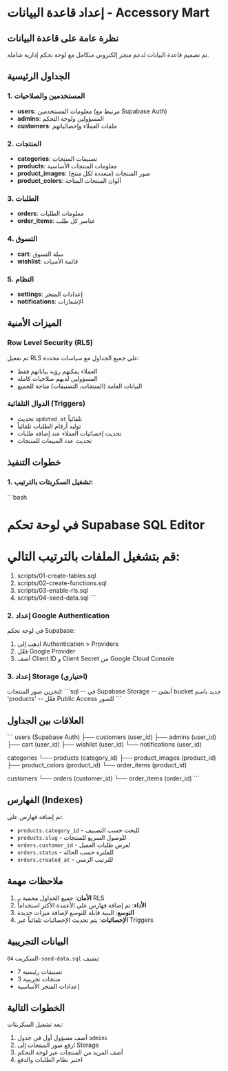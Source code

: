 # إعداد قاعدة البيانات - Accessory Mart

## نظرة عامة على قاعدة البيانات

تم تصميم قاعدة البيانات لدعم متجر إلكتروني متكامل مع لوحة تحكم إدارية شاملة.

## الجداول الرئيسية

### 1. المستخدمين والصلاحيات
- **users**: معلومات المستخدمين (مرتبط مع Supabase Auth)
- **admins**: المسؤولين ولوحة التحكم
- **customers**: ملفات العملاء وإحصائياتهم

### 2. المنتجات
- **categories**: تصنيفات المنتجات
- **products**: معلومات المنتجات الأساسية
- **product_images**: صور المنتجات (متعددة لكل منتج)
- **product_colors**: ألوان المنتجات المتاحة

### 3. الطلبات
- **orders**: معلومات الطلبات
- **order_items**: عناصر كل طلب

### 4. التسوق
- **cart**: سلة التسوق
- **wishlist**: قائمة الأمنيات

### 5. النظام
- **settings**: إعدادات المتجر
- **notifications**: الإشعارات

## الميزات الأمنية

### Row Level Security (RLS)
تم تفعيل RLS على جميع الجداول مع سياسات محددة:
- العملاء يمكنهم رؤية بياناتهم فقط
- المسؤولين لديهم صلاحيات كاملة
- البيانات العامة (المنتجات، التصنيفات) متاحة للجميع

### الدوال التلقائية (Triggers)
- تحديث `updated_at` تلقائياً
- توليد أرقام الطلبات تلقائياً
- تحديث إحصائيات العملاء عند إضافة طلبات
- تحديث عدد المبيعات للمنتجات

## خطوات التنفيذ

### 1. تشغيل السكربتات بالترتيب:

\`\`\`bash
# في لوحة تحكم Supabase SQL Editor
# قم بتشغيل الملفات بالترتيب التالي:

1. scripts/01-create-tables.sql
2. scripts/02-create-functions.sql
3. scripts/03-enable-rls.sql
4. scripts/04-seed-data.sql
\`\`\`

### 2. إعداد Google Authentication

في لوحة تحكم Supabase:
1. اذهب إلى Authentication > Providers
2. فعّل Google Provider
3. أضف Client ID و Client Secret من Google Cloud Console

### 3. إعداد Storage (اختياري)

لتخزين صور المنتجات:
\`\`\`sql
-- في Supabase Storage
-- أنشئ bucket جديد باسم 'products'
-- فعّل Public Access للصور
\`\`\`

## العلاقات بين الجداول

\`\`\`
users (Supabase Auth)
  ├── customers (user_id)
  ├── admins (user_id)
  ├── cart (user_id)
  ├── wishlist (user_id)
  └── notifications (user_id)

categories
  └── products (category_id)
      ├── product_images (product_id)
      ├── product_colors (product_id)
      └── order_items (product_id)

customers
  └── orders (customer_id)
      └── order_items (order_id)
\`\`\`

## الفهارس (Indexes)

تم إضافة فهارس على:
- `products.category_id` - للبحث حسب التصنيف
- `products.slug` - للوصول السريع للمنتجات
- `orders.customer_id` - لعرض طلبات العميل
- `orders.status` - للفلترة حسب الحالة
- `orders.created_at` - للترتيب الزمني

## ملاحظات مهمة

1. **الأمان**: جميع الجداول محمية بـ RLS
2. **الأداء**: تم إضافة فهارس على الأعمدة الأكثر استخداماً
3. **التوسع**: البنية قابلة للتوسع لإضافة ميزات جديدة
4. **الإحصائيات**: يتم تحديث الإحصائيات تلقائياً عبر Triggers

## البيانات التجريبية

السكربت `04-seed-data.sql` يضيف:
- 7 تصنيفات رئيسية
- 3 منتجات تجريبية
- إعدادات المتجر الأساسية

## الخطوات التالية

بعد تشغيل السكربتات:
1. أضف مسؤول أول في جدول `admins`
2. ارفع صور المنتجات إلى Storage
3. أضف المزيد من المنتجات عبر لوحة التحكم
4. اختبر نظام الطلبات والدفع
